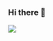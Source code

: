 ### Hi there 👋
![](https://komarev.com/ghpvc/?username=Ryas-Yusenda&color=red&label=Visitor)

<!--
![Top Langs](https://github-readme-stats.vercel.app/api/top-langs/?username=Ryas-Yusenda&hide=TeX&layout=compact)

**Ryas-Yusenda/Ryas-Yusenda** is a ✨ _special_ ✨ repository because its `README.md` (this file) appears on your GitHub profile.

Here are some ideas to get you started:

[![](https://img.shields.io/github/followers/Ryas-Yusenda?style=social)](https://github.com/Ryas-Yusenda/Python)

[![](https://img.shields.io/github/stars/Ryas-Yusenda?style=social)](https://github.com/Ryas-Yusenda/Python)

- 🔭 I’m currently working on ...
- 🌱 I’m currently learning ...
- 👯 I’m looking to collaborate on ...
- 🤔 I’m looking for help with ...
- 💬 Ask me about ...
- 📫 How to reach me: ...
- 😄 Pronouns: ...
- ⚡ Fun fact: ...
-->
